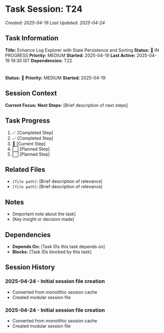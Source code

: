 # Task Session: T24
*Created: 2025-04-19*
*Last Updated: 2025-04-24*

## Task Information
**Title:** Enhance Log Explorer with State Persistence and Sorting
**Status:** 🔄 IN PROGRESS 
**Priority:** MEDIUM
**Started:** 2025-04-19
**Last Active:** 2025-04-19 19:30 IST 
**Dependencies:** T22

#
**Status:** 🔄
**Priority:** MEDIUM
**Started:** 2025-04-19

## Session Context
**Current Focus:** 
**Next Steps:** [Brief description of next steps]

## Task Progress
1. ✅ [Completed Step]
2. ✅ [Completed Step]
3. 🔄 [Current Step]
4. ⬜ [Planned Step]
5. ⬜ [Planned Step]

## Related Files
- `[file path]`: [Brief description of relevance]
- `[file path]`: [Brief description of relevance]

## Notes
- [Important note about the task]
- [Key insight or decision made]

## Dependencies
- **Depends On:** [Task IDs this task depends on]
- **Blocks:** [Task IDs blocked by this task]

## Session History
### 2025-04-24 - Initial session file creation
- Converted from monolithic session cache
- Created modular session file

### 2025-04-24 - Initial session file creation
- Converted from monolithic session cache
- Created modular session file